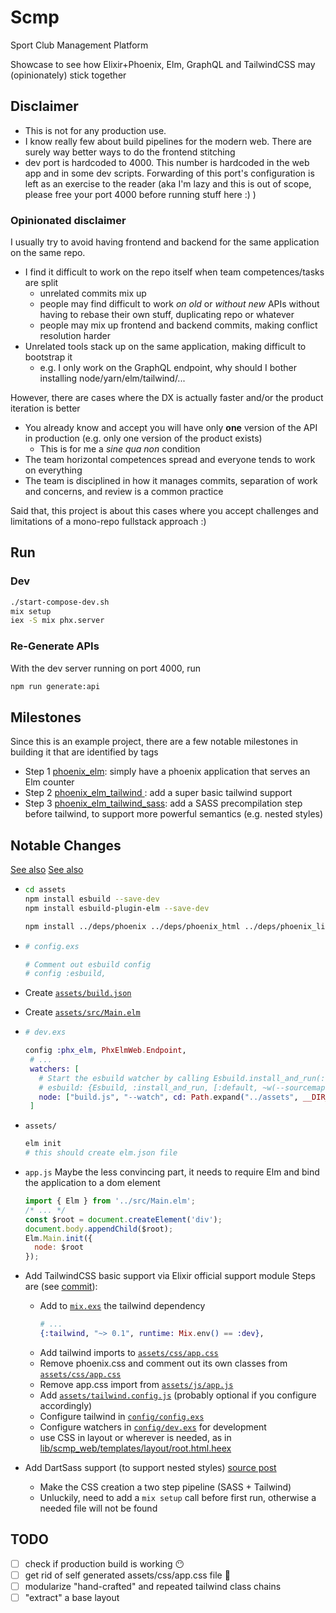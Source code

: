 # Scmp

Sport Club Management Platform

Showcase to see how Elixir+Phoenix, Elm, GraphQL and TailwindCSS may (opinionately) stick together

## Disclaimer

 * This is not for any production use.
 * I know really few about build pipelines for the modern web. There are surely way better ways to do the frontend stitching
 * dev port is hardcoded to 4000. This number is hardcoded in the web app and in some dev scripts. Forwarding of this port's configuration is left as an exercise to the reader (aka I'm lazy and this is out of scope, please free your port 4000 before running stuff here :) )

### Opinionated disclaimer

I usually try to avoid having frontend and backend for the same application on the same repo.

 * I find it difficult to work on the repo itself when team competences/tasks are split
   * unrelated commits mix up
   * people may find difficult to work _on old_ or _without new_ APIs without having to rebase their own stuff, duplicating repo or whatever
   * people may mix up frontend and backend commits, making conflict resolution harder
 * Unrelated tools stack up on the same application, making difficult to bootstrap it
   * e.g. I only work on the GraphQL endpoint, why should I bother installing node/yarn/elm/tailwind/...

However, there are cases where the DX is actually faster and/or the product iteration is better

 * You already know and accept you will have only __one__ version of the API in production (e.g. only one version of the product exists)
   * This is for me a _sine qua non_ condition
 * The team horizontal competences spread and everyone tends to work on everything
 * The team is disciplined in how it manages commits, separation of work and concerns, and review is a common practice

Said that, this project is about this cases where you accept challenges and limitations of a mono-repo fullstack approach :)

## Run

### Dev

``` bash
./start-compose-dev.sh
mix setup
iex -S mix phx.server
```

### Re-Generate APIs

With the dev server running on port 4000, run

``` bash
npm run generate:api
```

## Milestones

Since this is an example project, there are a few notable milestones in building it that are identified by tags

 - Step 1 [phoenix_elm](https://github.com/zoten/phx_elm_tailwind_graphql/releases/tag/phoenix_elm): simply have a phoenix application that serves an Elm counter
 - Step 2 [phoenix_elm_tailwind ](https://github.com/zoten/phx_elm_tailwind_graphql/releases/tag/phoenix_elm_tailwind): add a super basic tailwind support
 - Step 3 [phoenix_elm_tailwind_sass](https://github.com/zoten/phx_elm_tailwind_graphql/releases/tag/phoenix_elm_tailwind_sass ): add a SASS precompilation step before tailwind, to support more powerful semantics (e.g. nested styles)

## Notable Changes

[See also](https://hexdocs.pm/phoenix/asset_management.html#content)
[See also](https://pragmaticstudio.com/tutorials/adding-tailwind-css-to-phoenix)

 - 
    ``` bash
    cd assets
    npm install esbuild --save-dev
    npm install esbuild-plugin-elm --save-dev

    npm install ../deps/phoenix ../deps/phoenix_html ../deps/phoenix_live_view --save
    ```

 -
   ``` elixir
   # config.exs

   # Comment out esbuild config
   # config :esbuild,
   ```
  
 - Create [`assets/build.json`](./assets/build.json)
 - Create [`assets/src/Main.elm`](./assets/src/Main.elm)

 -
   ``` elixir
   # dev.exs

   config :phx_elm, PhxElmWeb.Endpoint,
    # ...
    watchers: [
      # Start the esbuild watcher by calling Esbuild.install_and_run(:default, args)
      # esbuild: {Esbuild, :install_and_run, [:default, ~w(--sourcemap=inline --watch)]}
      node: ["build.js", "--watch", cd: Path.expand("../assets", __DIR__)]
    ]
   ```
  
  - `assets/`
    ``` bash
    elm init
    # this should create elm.json file
    ```

  - `app.js`
    Maybe the less convincing part, it needs to require Elm and bind the application
    to a dom element

    ``` javascript
    import { Elm } from '../src/Main.elm';
    /* ... */
    const $root = document.createElement('div');
    document.body.appendChild($root);
    Elm.Main.init({
      node: $root
    });

    ```

  - Add TailwindCSS basic support via Elixir official support module
    Steps are (see [commit](https://github.com/zoten/phx_elm_tailwind_graphql/commit/a1c01d1cee61e75c4662b4ac1065f1d92bdc4af0)):
    - Add to [`mix.exs`](./mix.exs) the tailwind dependency
      ``` elixir
      # ...
      {:tailwind, "~> 0.1", runtime: Mix.env() == :dev},
      ```
    - Add tailwind imports to [`assets/css/app.css`](./assets/css/app.css)
    - Remove phoenix.css and comment out its own classes from [`assets/css/app.css`](./assets/css/app.css)
    - Remove app.css import from [`assets/js/app.js`](./assets/js/app.js)
    - Add [`assets/tailwind.config.js`](./assets/tailwind.config.js) (probably optional if you configure accordingly)
    - Configure tailwind in [`config/config.exs`](./config/config.exs)
    - Configure watchers in [`config/dev.exs`](./config/dev.exs) for development
    - use CSS in layout or wherever is needed, as in [lib/scmp_web/templates/layout/root.html.heex](lib/scmp_web/templates/layout/root.html.heex)
  
  - Add DartSass support (to support nested styles) [source post](https://pragmaticstudio.com/tutorials/adding-tailwind-css-to-phoenix)
    - Make the CSS creation a two step pipeline (SASS + Tailwind)
    - Unluckily, need to add a `mix setup` call before first run, otherwise a needed file will not be found

## TODO

 - [ ] check if production build is working 😶
 - [ ] get rid of self generated assets/css/app.css file 🤨
 - [ ] modularize "hand-crafted" and repeated tailwind class chains
 - [ ] "extract" a base layout
